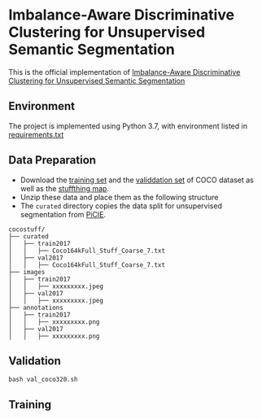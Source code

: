 # Imbalance-Aware Discriminative Clustering for Unsupervised Semantic Segmentation

This is the official implementation of [Imbalance-Aware Discriminative Clustering for Unsupervised Semantic Segmentation](https://link.springer.com/article/10.1007/s11263-024-02083-x)

## Environment
The project is implemented using Python 3.7, with environment listed in [requirements.txt](https://github.com/MY-LIU100101/IDDC/blob/main/requirements.txt "requirements.txt")


## Data Preparation
- Download the [training set](http://images.cocodataset.org/zips/train2017.zip) and the [validdation set](http://images.cocodataset.org/zips/val2017.zip) of COCO dataset as well as the [stuffthing map](http://calvin.inf.ed.ac.uk/wp-content/uploads/data/cocostuffdataset/stuffthingmaps_trainval2017.zip).
- Unzip these data and place them as the following structure
- The `curated` directory copies the data split for unsupervised segmentation from [PiCIE](https://github.com/janghyuncho/PiCIE).

```text
cocostuff/
├── curated
│   ├── train2017
│   │   ├── Coco164kFull_Stuff_Coarse_7.txt
│   ├── val2017
│   │   ├── Coco164kFull_Stuff_Coarse_7.txt
├── images
│   ├── train2017
│   │   ├── xxxxxxxxx.jpeg
│   ├── val2017
│   │   ├── xxxxxxxxx.jpeg
├── annotations
│   ├── train2017
│   │   ├── xxxxxxxxx.png
│   ├── val2017
│   │   ├── xxxxxxxxx.png

```
## Validation
`bash val_coco320.sh`

## Training


